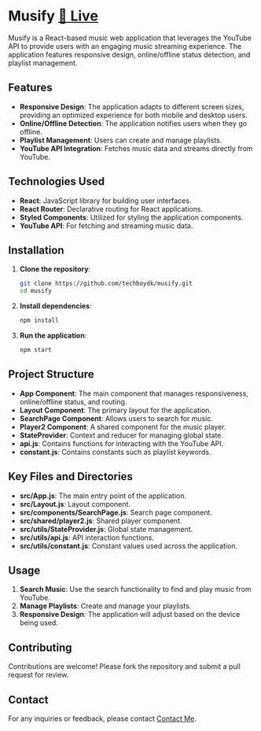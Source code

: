 # Musify [🔗 Live](https://techboydk.github.io/musify/)

Musify is a React-based music web application that leverages the YouTube API to provide users with an engaging music streaming experience. The application features responsive design, online/offline status detection, and playlist management.

## Features

- **Responsive Design**: The application adapts to different screen sizes, providing an optimized experience for both mobile and desktop users.
- **Online/Offline Detection**: The application notifies users when they go offline.
- **Playlist Management**: Users can create and manage playlists.
- **YouTube API Integration**: Fetches music data and streams directly from YouTube.

## Technologies Used

- **React**: JavaScript library for building user interfaces.
- **React Router**: Declarative routing for React applications.
- **Styled Components**: Utilized for styling the application components.
- **YouTube API**: For fetching and streaming music data.

## Installation

1. **Clone the repository**:
   ```bash
   git clone https://github.com/techboydk/musify.git
   cd musify
   ```

2. **Install dependencies**:
   ```bash
   npm install
   ```

3. **Run the application**:
   ```bash
   npm start
   ```

## Project Structure

- **App Component**: The main component that manages responsiveness, online/offline status, and routing.
- **Layout Component**: The primary layout for the application.
- **SearchPage Component**: Allows users to search for music.
- **Player2 Component**: A shared component for the music player.
- **StateProvider**: Context and reducer for managing global state.
- **api.js**: Contains functions for interacting with the YouTube API.
- **constant.js**: Contains constants such as playlist keywords.

## Key Files and Directories

- **src/App.js**: The main entry point of the application.
- **src/Layout.js**: Layout component.
- **src/components/SearchPage.js**: Search page component.
- **src/shared/player2.js**: Shared player component.
- **src/utils/StateProvider.js**: Global state management.
- **src/utils/api.js**: API interaction functions.
- **src/utils/constant.js**: Constant values used across the application.

## Usage

1. **Search Music**: Use the search functionality to find and play music from YouTube.
2. **Manage Playlists**: Create and manage your playlists.
3. **Responsive Design**: The application will adjust based on the device being used.

## Contributing

Contributions are welcome! Please fork the repository and submit a pull request for review.

## Contact

For any inquiries or feedback, please contact [Contact Me](mailto:003yadavdipesh@gmail.com).
